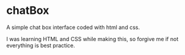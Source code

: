# chatBox
A simple chat box interface coded with html and css. 

I was learning HTML and CSS while making this, so forgive me if not everything is best practice. 
